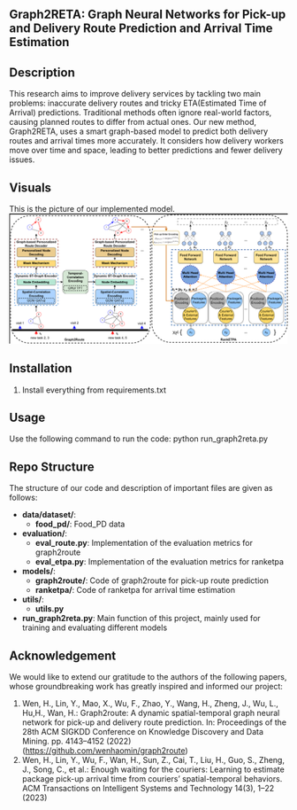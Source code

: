 ## Graph2RETA: Graph Neural Networks for Pick-up and Delivery Route Prediction and Arrival Time Estimation

## Description

This research aims to improve delivery services by tackling two main problems: inaccurate delivery routes and tricky ETA(Estimated Time of Arrival) predictions. Traditional methods often ignore real-world factors, causing planned routes to differ from actual ones. Our new method, Graph2RETA, uses a smart graph-based model to predict both delivery routes and arrival times more accurately. It considers how delivery workers move over time and space, leading to better predictions and fewer delivery issues.


## Visuals
This is the picture of our implemented model.\
![Model Image](model.png)


## Installation
1. Install everything from requirements.txt

## Usage
Use the following command to run the code: python run_graph2reta.py

## Repo Structure
The structure of our code and description of important files are given as follows:

- **data/dataset/**:
  - **food_pd/**: Food_PD data
- **evaluation/**:
  - **eval_route.py**: Implementation of the evaluation metrics for graph2route
  - **eval_etpa.py**: Implementation of the evaluation metrics for ranketpa
- **models/**:
  - **graph2route/**: Code of graph2route for pick-up route prediction 
  - **ranketpa/**: Code of ranketpa for arrival time estimation
- **utils/**:
  - **utils.py**
- **run_graph2reta.py**: Main function of this project, mainly used for training and evaluating different models


## Acknowledgement
We would like to extend our gratitude to the authors of the following papers, whose groundbreaking work has greatly inspired and informed our project:
1. Wen, H., Lin, Y., Mao, X., Wu, F., Zhao, Y., Wang, H., Zheng, J., Wu, L., Hu,H., Wan, H.: Graph2route: A dynamic spatial-temporal graph neural network for pick-up and delivery route prediction. In: Proceedings of the 28th ACM SIGKDD Conference on Knowledge Discovery and Data Mining. pp. 4143–4152 (2022) (https://github.com/wenhaomin/graph2route)
2. Wen, H., Lin, Y., Wu, F., Wan, H., Sun, Z., Cai, T., Liu, H., Guo, S., Zheng, J., Song, C., et al.: Enough waiting for the couriers: Learning to estimate package pick-up arrival time from couriers’ spatial-temporal behaviors. ACM Transactions on Intelligent Systems and Technology 14(3), 1–22 (2023)
